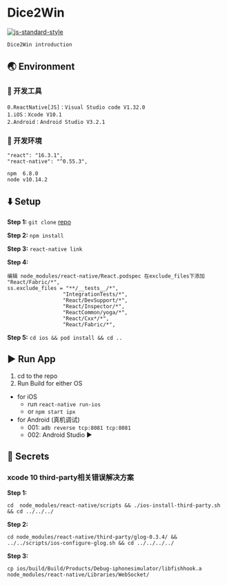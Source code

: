 #  Dice2Win
[![js-standard-style](https://img.shields.io/badge/code%20style-standard-brightgreen.svg?style=flat)](https://github.com/)
```
Dice2Win introduction
```
## :earth_asia: Environment
### :wrench: 开发工具
```
0.ReactNative[JS]：Visual Studio code V1.32.0
1.iOS：Xcode V10.1
2.Android：Android Studio V3.2.1
```
### :blue_book: 开发环境
```
"react": "16.3.1",
"react-native": "^0.55.3",

npm  6.8.0
node v10.14.2
```

## :arrow_down: Setup

**Step 1:** `git clone` [repo](https://github.com/typicode/husky)

**Step 2:** `npm install`

**Step 3:** `react-native link`

**Step 4:**
```
编辑 node_modules/react-native/React.podspec 在exclude_files下添加 "React/Fabric/*",
ss.exclude_files = "**/__tests__/*",
                  "IntegrationTests/*",
                  "React/DevSupport/*",
                  "React/Inspector/*",
                  "ReactCommon/yoga/*",
                  "React/Cxx*/*",
                  "React/Fabric/*",
```
**Step 5:** `cd ios && pod install && cd ..`

## :arrow_forward: Run App

1. cd to the repo
2. Run Build for either OS
  * for iOS
    * run `react-native run-ios`
    * or  `npm start ipx`
  * for Android (真机调试)
    * 001: `adb reverse tcp:8081 tcp:8081`
    * 002: Android Studio :arrow_forward:

## :closed_lock_with_key: Secrets
### xcode 10 third-party相关错误解决方案
**Step 1:**
```
cd  node_modules/react-native/scripts && ./ios-install-third-party.sh && cd ../../../
```
**Step 2:**
```
cd node_modules/react-native/third-party/glog-0.3.4/ && ../../scripts/ios-configure-glog.sh && cd ../../../../
```
**Step 3:**
```
cp ios/build/Build/Products/Debug-iphonesimulator/libfishhook.a  node_modules/react-native/Libraries/WebSocket/
```
